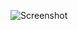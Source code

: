 ![Screenshot](https://raw.githubusercontent.com/Cryakl/Ultimate-RAT-Collection/refs/heads/main/HellSpyRat/Screenshot.png)
